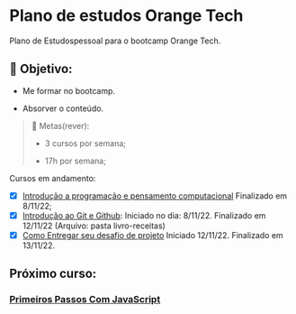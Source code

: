 # Plano de estudos Orange Tech
Plano de Estudospessoal para o bootcamp Orange Tech.

## :star_struck: Objetivo:
- Me formar no bootcamp.

- Absorver o conteúdo.


> :dizzy:	Metas(rever):
>
>- 3 cursos por semana;
>
>- 17h por semana;

Cursos em andamento:

- [x] [Introdução a programação e pensamento computacional](https://web.dio.me/course/introducao-a-programacao-e-pensamento-computacional/learning/4e8b890d-eacf-4a02-a728-0c66e14de20f?back=/track/orange-tech&tab=undefined&moduleId=undefined) Finalizado em 8/11/22;
- [x] [Introdução ao Git e Github](https://web.dio.me/course/introducao-ao-git-e-ao-github/learning/75b9fe49-6ed4-4480-83a7-7e37fc356aa9?back=/track/orange-tech&tab=undefined&moduleId=undefined): Iniciado no dia: 8/11/22. Finalizado em 12/11/22 (Arquivo: pasta livro-receitas)
- [x] [Como Entregar seu desafio de projeto](https://web.dio.me/course/como-entregar-seu-desafio-de-projeto/learning/488fc49a-0738-4e9d-bf87-ea22d2591fde?back=/track/orange-tech&tab=undefined&moduleId=undefined) Iniciado 12/11/22. Finalizado em 13/11/22. 

## Próximo curso:
### [Primeiros Passos Com JavaScript](https://web.dio.me/course/primeiros-passos-com-javascript/learning/f699d9a3-0b44-461f-9839-602945ea6579?back=/track/orange-tech&tab=undefined&moduleId=undefined)
